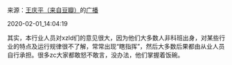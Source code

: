 来源：[王庆平（来自豆瓣）](https://www.douban.com/people/71831647/)的[广播](https://www.douban.com/people/71831647/status/2784510277/)


2020-02-01_14:04:19


其实，本行业人员对xzld们的意见很大，因为他们大多数人非科班出身，对某些行业的特点及运行规律很不了解，常常出现“瞎指挥”，然后大多数后果都由从业人员自行承担。很多zc大家都敢怒不敢言，没办法，他们掌握着饭碗。
